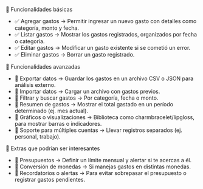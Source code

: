 🔹 Funcionalidades básicas
- ✅ Agregar gastos → Permitir ingresar un nuevo gasto con detalles como categoría, monto y fecha.
- ✅ Listar gastos → Mostrar los gastos registrados, organizados por fecha o categoría.
- ✅ Editar gastos → Modificar un gasto existente si se cometió un error.
- ✅ Eliminar gastos → Borrar un gasto registrado.

🔹 Funcionalidades avanzadas
- 🚀 Exportar datos → Guardar los gastos en un archivo CSV o JSON para análisis externo.
- 🚀 Importar datos → Cargar un archivo con gastos previos.
- 🎯 Filtrar y buscar gastos → Por categoría, fecha o monto.
- 🎯 Resumen de gastos → Mostrar el total gastado en un período determinado (ej. mes actual).
- 🎯 Gráficos o visualizaciones → Biblioteca como charmbracelet/lipgloss, para mostrar barras o indicadores.
- 🎯 Soporte para múltiples cuentas → Llevar registros separados (ej. personal, trabajo).

🔹 Extras que podrían ser interesantes
- 🎯 Presupuestos → Definir un límite mensual y alertar si te acercas a él.
- 🎯 Conversión de monedas → Si manejas gastos en distintas monedas.
- 🎯 Recordatorios o alertas → Para evitar sobrepasar el presupuesto o registrar gastos pendientes.
